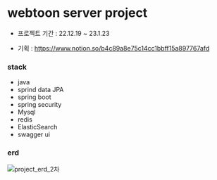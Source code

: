 # webtoon server project

- 프로젝트 기간 : 22.12.19 ~ 23.1.23

- 기획 : https://www.notion.so/b4c89a8e75c14cc1bbff15a897767afd

### stack

- java
- sprind data JPA
- spring boot
- spring security
- Mysql
- redis
- ElasticSearch
- swagger ui

### erd
![project_erd_2차](https://user-images.githubusercontent.com/97837003/214112223-6ea44756-de68-4fd3-9c35-e88aa0b65b2f.png)
